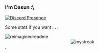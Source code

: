 ### I'm Dasun :\

[![Discord Presence](https://lanyard.cnrad.dev/api/778068011231608882)](https://discord.com/users/778068011231608882)

Some stats if you want . . .

<img src="https://myreadme.vercel.app/api/embed/dabeycorn?panels=userstatistics,toprepositories,toplanguages,commitgraph" alt="reimaginedreadme" />
<div style="text-align:center"><img src="https://github-readme-streak-stats.herokuapp.com/?user=dabeycorn&theme=tokyonight" alt="mystreak"/></div>.
